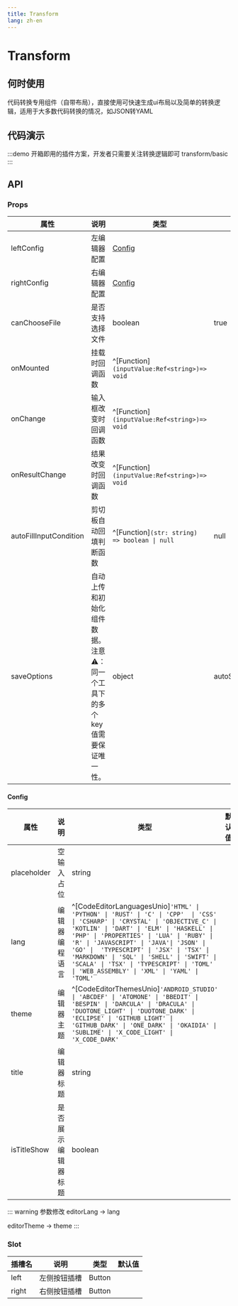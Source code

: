 ```yaml
---
title: Transform
lang: zh-en
---
```

# Transform

## 何时使用

代码转换专用组件（自带布局），直接使用可快速生成ui布局以及简单的转换逻辑，适用于大多数代码转换的情况，如JSON转YAML

## 代码演示

:::demo 开箱即用的插件方案，开发者只需要关注转换逻辑即可
transform/basic
:::

## API

### Props

| 属性                   | 说明                   | 类型                                          | 默认值 |
| ---------------------- | ---------------------- | --------------------------------------------- | ------ |
| leftConfig             | 左编辑器配置           | [Config](#config)                             |        |
| rightConfig            | 右编辑器配置           | [Config](#config)                             |        |
| canChooseFile          | 是否支持选择文件       | boolean                                       | true   |
| onMounted              | 挂载时回调函数         | ^[Function]`(inputValue:Ref<string>)=> void`  |        |
| onChange               | 输入框改变时回调函数   | ^[Function]`(inputValue:Ref<string>)=> void`  |        |
| onResultChange         | 结果改变时回调函数     | ^[Function]`(inputValue:Ref<string>)=> void`  |        |
| autoFillInputCondition | 剪切板自动回填判断函数 | ^[Function]`(str: string) => boolean \| null` | null   |
| saveOptions | 自动上传和初始化组件数据。<br />注意⚠️：同一个工具下的多个key值需要保证唯一性。 | object  | autoSave:false,key:"" |

#### Config

| 属性        | 说明               | 类型                                                                                                                                                                                                                                                                                                                                                                                                                                                 | 默认值 |
| ----------- | ------------------ | ---------------------------------------------------------------------------------------------------------------------------------------------------------------------------------------------------------------------------------------------------------------------------------------------------------------------------------------------------------------------------------------------------------------------------------------------------- | ------ |
| placeholder | 空输入占位         | string                                                                                                                                                                                                                                                                                                                                                                                                                                               |        |
| lang        | 编辑器编程语言     | ^[CodeEditorLanguagesUnio]`'HTML' \| 'PYTHON' \| 'RUST' \| 'C' \| 'CPP'  \| 'CSS' \| 'CSHARP' \| 'CRYSTAL' \| 'OBJECTIVE_C' \| 'KOTLIN' \| 'DART' \| 'ELM' \| 'HASKELL' \|  'PHP' \| 'PROPERTIES' \| 'LUA' \| 'RUBY' \| 'R' \| 'JAVASCRIPT' \| 'JAVA'\| 'JSON' \| 'GO' \|  'TYPESCRIPT' \| 'JSX' \| 'TSX' \| 'MARKDOWN' \| 'SQL' \| 'SHELL' \| 'SWIFT' \| 'SCALA' \| 'TSX' \| 'TYPESCRIPT' \| 'TOML' \| 'WEB_ASSEMBLY' \| 'XML' \| 'YAML' \| 'TOML'` |        |
| theme       | 编辑器主题         | ^[CodeEditorThemesUnio]`'ANDROID_STUDIO' \| 'ABCDEF' \| 'ATOMONE' \| 'BBEDIT' \| 'BESPIN' \| 'DARCULA' \| 'DRACULA' \| 'DUOTONE_LIGHT' \| 'DUOTONE_DARK' \| 'ECLIPSE' \| 'GITHUB_LIGHT' \| 'GITHUB_DARK' \| 'ONE_DARK' \| 'OKAIDIA' \| 'SUBLIME' \| 'X_CODE_LIGHT' \| 'X_CODE_DARK'`                                                                                                                                                                 |        |
| title       | 编辑器标题         | string                                                                                                                                                                                                                                                                                                                                                                                                                                               |        |
| isTitleShow | 是否展示编辑器标题 | boolean                                                                                                                                                                                                                                                                                                                                                                                                                                              |

::: warning 参数修改
editorLang -> lang

editorTheme -> theme
:::

### Slot

| 插槽名 | 说明         | 类型   | 默认值 |
| ------ | ------------ | ------ | ------ |
| left   | 左侧按钮插槽 | Button |        |
| right  | 右侧按钮插槽 | Button |        |
